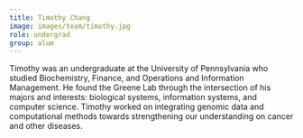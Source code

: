 ```yaml
---
title: Timothy Chang
image: images/team/timothy.jpg
role: undergrad
group: alum
---
```


Timothy was an undergraduate at the University of Pennsylvania who studied Biochemistry, Finance, and Operations and Information Management.
He found the Greene Lab through the intersection of his majors and interests: biological systems, information systems, and computer science.
Timothy worked on integrating genomic data and computational methods towards strengthening our understanding on cancer and other diseases.
